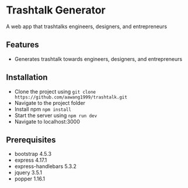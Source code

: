 # Trashtalk Generator

A web app that trashtalks engineers, designers, and entrepreneurs

## Features

- Generates trashtalk towards engineers, designers, and entrepreneurs

## Installation

- Clone the project using `git clone https://github.com/aawang1999/trashtalk.git`
- Navigate to the project folder
- Install npm `npm install`
- Start the server using `npm run dev`
- Navigate to localhost:3000

## Prerequisites

- bootstrap 4.5.3
- express 4.17.1
- express-handlebars 5.3.2
- jquery 3.5.1
- popper 1.16.1
